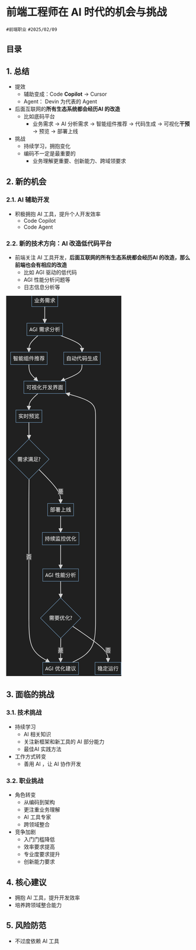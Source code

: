 
# 前端工程师在 AI 时代的机会与挑战

`#前端职业` `#2025/02/09`


## 目录
<!-- toc -->
 ## 1. 总结 

- 提效
	- 辅助变成：Code **Copilot** → Cursor 
	- Agent： Devin 为代表的 Agent
- 后面互联网的**所有生态系统都会经历AI 的改造**
	- 比如底码平台
		- 业务需求 → AI 分析需求 → 智能组件推荐 → 代码生成 → 可视化**干预** → 预览 → 部署上线
- 挑战
	- 持续学习，拥抱变化
	- 编码不一定是最重要的
		- 业务理解更重要、创新能力、跨域领要求

## 2. 新的机会

### 2.1. AI 辅助开发

- 积极拥抱 AI 工具，提升个人开发效率
	- Code Copilot
	- Code Agent

### 2.2. 新的技术方向：AI 改造低代码平台

- 前端关注 AI 工具开发，**后面互联网的所有生态系统都会经历AI 的改造，那么前端也会有相应的改造**
	- 比如 AGI 驱动的低代码
	- AGI 性能分析问题等
	- 日志信息分析等

![图片&文件](./files/20241103.png)

## 3. 面临的挑战

### 3.1. 技术挑战

- 持续学习
	- AI 相关知识
	- 关注新框架和新工具的 AI 部分能力
	- 最佳AI 实践方法
- 工作方式转变
	- 善用 AI ，让 AI 协作开发

### 3.2. 职业挑战

- 角色转变
	- 从编码到架构
	- 更注重业务理解
	- AI 工具专家
	- 跨领域整合
- 竞争加剧
	- 入门门槛降低
	- 效率要求提高
	- 专业度要求提升
	- 创新能力要求

## 4. 核心建议

- 拥抱 AI 工具，提升开发效率
- 培养跨领域整合能力

## 5. 风险防范

- 不过度依赖 AI 工具


